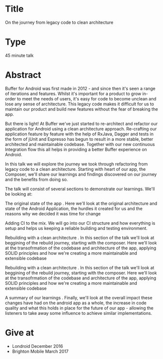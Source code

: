 # Title

On the journey from legacy code to clean architecture

# Type

45 minute talk

# Abstract

Buffer for Android was first made in 2012 - and since then it's seen a range of iterations and features. Whilst it's important for a product to grow in-order to meet the needs of users, it's easy for code to become unclean and lose any sense of architecture. This legacy code makes it difficult for us to maintain our product and build new features without the fear of breaking the app.

But there is light! At Buffer we've just started to re-architect and refactor our application for Android using a clean architecture approach. Re-crafting our application feature by feature with the help of RxJava, Dagger and tests in the form of jUnit and Espresso has begun to result in a more stable, better architected and maintainable codebase. Together with our new continuous Integration flow this all helps in providing a better Buffer experience on Android.

In this talk we will explore the journey we took through refactoring from legacy code to a clean architecture. Starting with heart of our app, the Composer, we'll share our learnings and findings discovered on our journey and the benefits from doing so.

The talk will consist of several sections to demonstrate our learnings. We'll be looking at:

The original state of the app . Here we'll look at the original architecture and state of the Android Application, the hurdles it created for us and the reasons why we decided it was time for change

Adding CI to the mix. We will go into our CI structure and how everything is setup and helps us keeping a reliable building and testing environment.

Rebuilding with a clean architecture . In this section of the talk we'll look at beggining of the rebuild journey, starting with the composer. Here we'll look at the transofrmation of the codebase and architecture of the app, applying SOLID principles and how we're creating a more maintainable and extensible codebase

Rebuilding with a clean architecture . In this section of the talk we'll look at beggining of the rebuild journey, starting with the composer. Here we'll look at the transofrmation of the codebase and architecture of the app, applying SOLID principles and how we're creating a more maintainable and extensible codebase

A summary of our learnings . Finally, we'll look at the overall impact these changes have had on the android app as a whole, the increase in code quality and what this holds in place for the future of our app - allowing the listeners to take away some influence to achieve similar implementations.

# Give at

- Londroid December 2016
- Brighton Mobile March 2017
